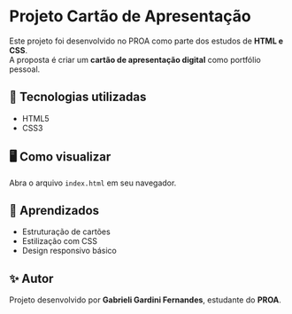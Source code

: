 # Projeto Cartão de Apresentação
Este projeto foi desenvolvido no PROA como parte dos estudos de **HTML e CSS**.  
A proposta é criar um **cartão de apresentação digital** como portfólio pessoal.

## 🚀 Tecnologias utilizadas
- HTML5
- CSS3

## 🖥️ Como visualizar
Abra o arquivo `index.html` em seu navegador.

## 📌 Aprendizados
- Estruturação de cartões
- Estilização com CSS
- Design responsivo básico

## ✨ Autor
Projeto desenvolvido por **Gabrieli Gardini Fernandes**, estudante do **PROA**.
